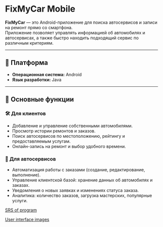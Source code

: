 # FixMyCar Mobile

**FixMyCar** — это Android-приложение для поиска автосервисов и записи на ремонт прямо со смартфона.  
Приложение позволяет управлять информацией об автомобилях и автосервисах, а также быстро находить подходящий сервис по различным критериям.

---

## 📱 Платформа
- **Операционная система:** Android  
- **Язык разработки:** Java

---

## 📌 Основные функции

### 🛠️ Для клиентов
- Добавление и управление собственными автомобилями.  
- Просмотр истории ремонтов и заказов.  
- Поиск автосервисов по местоположению, рейтингу и предоставляемым услугам.  
- Онлайн-запись на ремонт и выбор удобного времени.  

### 🔧 Для автосервисов
- Автоматизация работы с заказами (создание, редактирование, выполнение).  
- Управление клиентской базой: хранение данных об автомобилях и заказах.  
- Уведомления о новых заявках и изменениях статуса заказа.  
- Аналитика: количество заказов, загрузка мастерских, популярные услуги.

[SRS of program](https://github.com/dimin7226/fixmycar-mobile/blob/main/docs/SRS.md)

[User interface images](https://github.com/dimin7226/fixmycar-mobile/blob/main/docs/Mockups)

